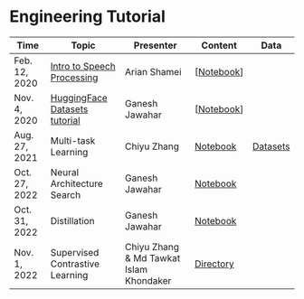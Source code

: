 # Engineering Tutorial 

| Time | Topic | Presenter | Content | Data |
| ----  | ------ | ------- | ------ | ------ |
| Feb. 12, 2020 | [Intro to Speech Processing](https://drive.google.com/open?id=1c7pGCL5xXu8DS1P3hN7ayO02ZZgs9LV2) | Arian Shamei | [[Notebook](https://github.com/UBC-NLP/dl-nlp-rg/blob/master/tutorial/20200212IntrotoSpeech.ipynb)]| |
| Nov. 4, 2020 | [ HuggingFace Datasets tutorial](https://github.com/huggingface/datasets) | Ganesh Jawahar | [[Notebook](https://github.com/UBC-NLP/dl-nlp-rg/blob/master/tutorial/20201104_huggingface_datasets_tutorial.ipynb)]| |
|Aug. 27, 2021 | Multi-task Learning | Chiyu Zhang | [Notebook](https://github.com/UBC-NLP/dl-nlp-rg/blob/master/tutorial/20210827_Multitask_RoBERTa.ipynb)  | [Datasets](https://github.com/UBC-NLP/dl-nlp-rg/blob/master/tutorial/dataset/multitask)|
|Oct. 27, 2022 | Neural Architecture Search | Ganesh Jawahar | [Notebook](https://github.com/UBC-NLP/dl-nlp-rg/blob/master/tutorial/20221027_neural_architecture_search_for_mt.ipynb)  | |
|Oct. 31, 2022 | Distillation | Ganesh Jawahar | [Notebook](https://github.com/UBC-NLP/dl-nlp-rg/blob/master/tutorial/20221031_distillation_for_bert.ipynb)  | |
|Nov. 1, 2022 | Supervised Contrastive Learning | Chiyu Zhang & Md Tawkat Islam Khondaker | [Directory](https://github.com/UBC-NLP/dl-nlp-rg/blob/master/tutorial/20221101_Contrastive_Learning_Tutorial/)  | |

